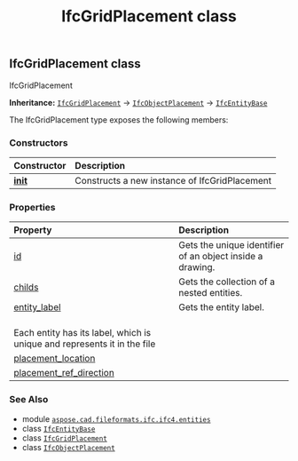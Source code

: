 ﻿---
title: IfcGridPlacement class
second_title: Aspose.CAD for Python via .NET API References
description: 
type: docs
weight: 3090
url: /python-net/aspose.cad.fileformats.ifc.ifc4.entities/ifcgridplacement/
is_root: false
---

## IfcGridPlacement class

IfcGridPlacement



**Inheritance:** [`IfcGridPlacement`](/cad/python-net/aspose.cad.fileformats.ifc.ifc4.entities/ifcgridplacement) → 
[`IfcObjectPlacement`](/cad/python-net/aspose.cad.fileformats.ifc.ifc4.entities/ifcobjectplacement) → 
[`IfcEntityBase`](/cad/python-net/aspose.cad.fileformats.ifc/ifcentitybase)



The IfcGridPlacement type exposes the following members:

### Constructors
| Constructor | Description |
| :- | :- |
| [__init__](/cad/python-net/aspose.cad.fileformats.ifc.ifc4.entities/ifcgridplacement/__init__/#) | Constructs a new instance of IfcGridPlacement |


### Properties
| Property | Description |
| :- | :- |
| [id](/cad/python-net/aspose.cad.fileformats.ifc.ifc4.entities/ifcgridplacement/id) | Gets the unique identifier of an object inside a drawing. |
| [childs](/cad/python-net/aspose.cad.fileformats.ifc.ifc4.entities/ifcgridplacement/childs) | Gets the collection of a nested entities. |
| [entity_label](/cad/python-net/aspose.cad.fileformats.ifc.ifc4.entities/ifcgridplacement/entity_label) | Gets the entity label.<br/>Each entity has its label, which is unique and represents it in the file |
| [placement_location](/cad/python-net/aspose.cad.fileformats.ifc.ifc4.entities/ifcgridplacement/placement_location) |  |
| [placement_ref_direction](/cad/python-net/aspose.cad.fileformats.ifc.ifc4.entities/ifcgridplacement/placement_ref_direction) |  |



### See Also
* module [`aspose.cad.fileformats.ifc.ifc4.entities`](..)
* class [`IfcEntityBase`](/cad/python-net/aspose.cad.fileformats.ifc/ifcentitybase)
* class [`IfcGridPlacement`](/cad/python-net/aspose.cad.fileformats.ifc.ifc4.entities/ifcgridplacement)
* class [`IfcObjectPlacement`](/cad/python-net/aspose.cad.fileformats.ifc.ifc4.entities/ifcobjectplacement)
